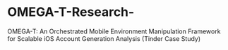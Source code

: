# OMEGA-T-Research-
OMEGA-T: An Orchestrated Mobile Environment Manipulation Framework for Scalable iOS Account Generation Analysis (Tinder Case Study)
